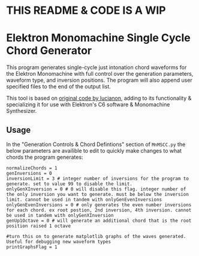 # THIS README & CODE IS A WIP

# Elektron Monomachine Single Cycle Chord Generator

This program generates single-cycle just intonation chord waveforms for the Elektron Monomachine with full control over the generation parameters, waveform type, and inversion positions. The program will also append user specified files to the end of the output list.

This tool is based on [original code by lucianon](https://github.com/len/SCC), adding to its functionality & specializing it for use with Elektron's C6 software & Monomachine Synthesizer.

## Usage
In the "Generation Controls & Chord Defintions" section of `MnMSCC.py` the below parameters are availible to edit to quickly make changes to what chords the program generates:
```
normalizeChords = 1
genInversions = 0
inversionLimit = 3 # integer number of inversions for the program to generate. set to value 99 to disable the limit.
onlyGenXInversion = 0 # 0 will disable this flag. integer number of the only inversion you want to generate. must be below the inversion limit. cannot be used in tandem with onlyGenEvenInversions
onlyGenEvenInversions = 0 # only generates the even number inversions for each chord. ex root postion, 2nd inversion, 4th inversion. cannot be used in tandem with onlyGenXInversion
genUp1Octave = 0 # will generate an additional chord that is the root position raised 1 octave

#turn this on to generate matplotlib graphs of the waves generated. Useful for debugging new waveform types
printGraphsFlag = 1
```
